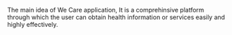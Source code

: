 The main idea of We Care application, It is a comprehinsive platform through which the user can obtain health information or services easily and highly effectively.
